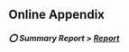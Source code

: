<!--- ![Alt text](http://rrezarta-krasniqi.github.io/photo.jpg) -->

## Online Appendix

##### :o: Summary Report > [Report](http://rrezarta-krasniqi.github.io/report_august_5_2014.html "Resources")

